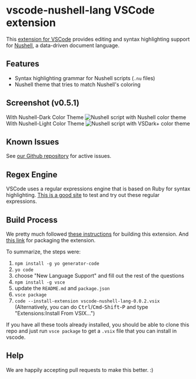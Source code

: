 # vscode-nushell-lang VSCode extension

This [extension for VSCode](https://code.visualstudio.com/docs/introvideos/extend) provides editing and syntax highlighting support for [Nushell](http://nushell.sh), a data-driven document language.

## Features

- Syntax highlighting grammar for Nushell scripts (`.nu` files)
- Nushell theme that tries to match Nushell's coloring

## Screenshot (v0.5.1)

With Nushell-Dark Color Theme
![Nushell script with Nushell color theme](https://raw.githubusercontent.com/nushell/vscode-nushell-lang/main/assets/051-dark.png)
With Nushell-Light Color Theme
![Nushell script with VSDark+ color theme](https://raw.githubusercontent.com/nushell/vscode-nushell-lang/main/assets/051-light.png)

## Known Issues

See [our Github repository](https://github.com/nushell/vscode-nushell-lang/issues) for active issues.

## Regex Engine

VSCode uses a regular expressions engine that is based on Ruby for syntax highlighting.
[This is a good site](https://rubular.com/) to test and try out these regular expressions.

## Build Process

We pretty much followed [these instructions](https://code.visualstudio.com/api/get-started/your-first-extension) for building this extension.
And [this link](https://code.visualstudio.com/api/working-with-extensions/publishing-extension) for packaging the extension.

To summarize, the steps were:

1. `npm install -g yo generator-code`
2. `yo code`
3. choose "New Language Support" and fill out the rest of the questions
4. `npm install -g vsce`
5. update the `README.md` and `package.json`
6. `vsce package`
7. `code --install-extension vscode-nushell-lang-0.0.2.vsix`<br/>
   (Alternatively, you can do <kbd>Ctrl</kbd>/<kbd>Cmd</kbd>-<kbd>Shift</kbd>-<kbd>P</kbd> and type "Extensions:Install From VSIX...")

If you have all these tools already installed, you should be able to clone this repo and just run `vsce package` to get a `.vsix` file that you can install in vscode.

## Help

We are happily accepting pull requests to make this better. :)
